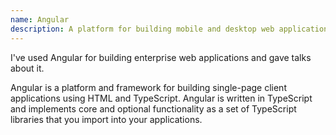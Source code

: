```yaml
---
name: Angular
description: A platform for building mobile and desktop web applications
---
```


I've used Angular for building enterprise web applications and gave talks about it.

Angular is a platform and framework for building single-page client applications using HTML and TypeScript. Angular is written in TypeScript and implements core and optional functionality as a set of TypeScript libraries that you import into your applications.